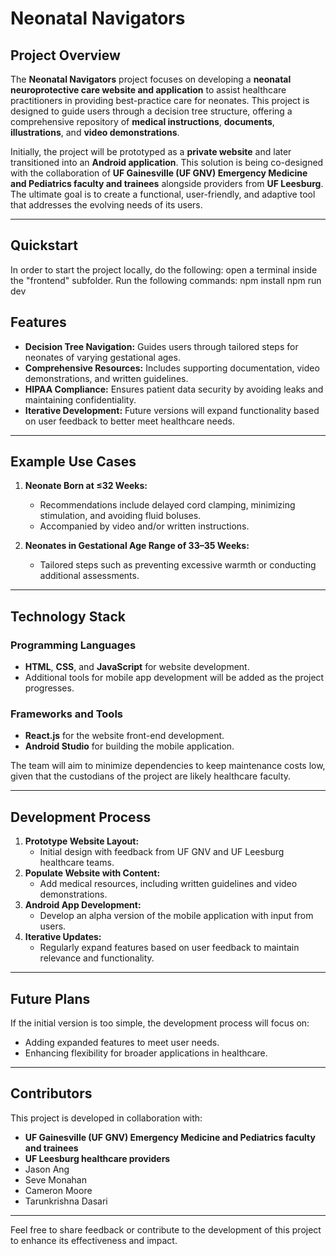 # Neonatal Navigators

## Project Overview
The **Neonatal Navigators** project focuses on developing a **neonatal neuroprotective care website and application** to assist healthcare practitioners in providing best-practice care for neonates. This project is designed to guide users through a decision tree structure, offering a comprehensive repository of **medical instructions**, **documents**, **illustrations**, and **video demonstrations**.

Initially, the project will be prototyped as a **private website** and later transitioned into an **Android application**. This solution is being co-designed with the collaboration of **UF Gainesville (UF GNV) Emergency Medicine and Pediatrics faculty and trainees** alongside providers from **UF Leesburg**. The ultimate goal is to create a functional, user-friendly, and adaptive tool that addresses the evolving needs of its users.

---

## Quickstart
In order to start the project locally, do the following:
open a terminal inside the "frontend" subfolder.
Run the following commands:
    npm install
    npm run dev

## Features
- **Decision Tree Navigation:** Guides users through tailored steps for neonates of varying gestational ages.
- **Comprehensive Resources:** Includes supporting documentation, video demonstrations, and written guidelines.
- **HIPAA Compliance:** Ensures patient data security by avoiding leaks and maintaining confidentiality.
- **Iterative Development:** Future versions will expand functionality based on user feedback to better meet healthcare needs.

---

## Example Use Cases
1. **Neonate Born at ≤32 Weeks:**
   - Recommendations include delayed cord clamping, minimizing stimulation, and avoiding fluid boluses.
   - Accompanied by video and/or written instructions.

2. **Neonates in Gestational Age Range of 33–35 Weeks:**
   - Tailored steps such as preventing excessive warmth or conducting additional assessments.

---

## Technology Stack

### Programming Languages
- **HTML**, **CSS**, and **JavaScript** for website development.
- Additional tools for mobile app development will be added as the project progresses.

### Frameworks and Tools
- **React.js** for the website front-end development.
- **Android Studio** for building the mobile application.

The team will aim to minimize dependencies to keep maintenance costs low, given that the custodians of the project are likely healthcare faculty.

---

## Development Process
1. **Prototype Website Layout:**
   - Initial design with feedback from UF GNV and UF Leesburg healthcare teams.
2. **Populate Website with Content:**
   - Add medical resources, including written guidelines and video demonstrations.
3. **Android App Development:**
   - Develop an alpha version of the mobile application with input from users.
4. **Iterative Updates:**
   - Regularly expand features based on user feedback to maintain relevance and functionality.

---

## Future Plans
If the initial version is too simple, the development process will focus on:
- Adding expanded features to meet user needs.
- Enhancing flexibility for broader applications in healthcare.

---

## Contributors
This project is developed in collaboration with:
- **UF Gainesville (UF GNV) Emergency Medicine and Pediatrics faculty and trainees**
- **UF Leesburg healthcare providers**
- Jason Ang
- Seve Monahan
- Cameron Moore
- Tarunkrishna Dasari

---

Feel free to share feedback or contribute to the development of this project to enhance its effectiveness and impact.
